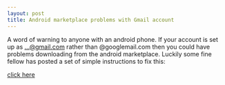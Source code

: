 ```yaml
---
layout: post
title: Android marketplace problems with Gmail account
---
```


A word of warning to anyone with an android phone. If your account is
set up as ...@gmail.com rather than @googlemail.com then you could have
problems downloading from the android marketplace. Luckily some fine
fellow has posted a set of simple instructions to fix this:

[click
here](http://www.bitterwallet.com/googlemail-changes-to-gmail-but-snarls-up-android-phones)

 









